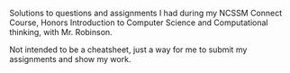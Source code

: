 Solutions to questions and assignments I had during my NCSSM Connect Course, Honors Introduction to Computer Science and Computational thinking, with Mr. Robinson.

Not intended to be a cheatsheet, just a way for me to submit my assignments and show my work.
